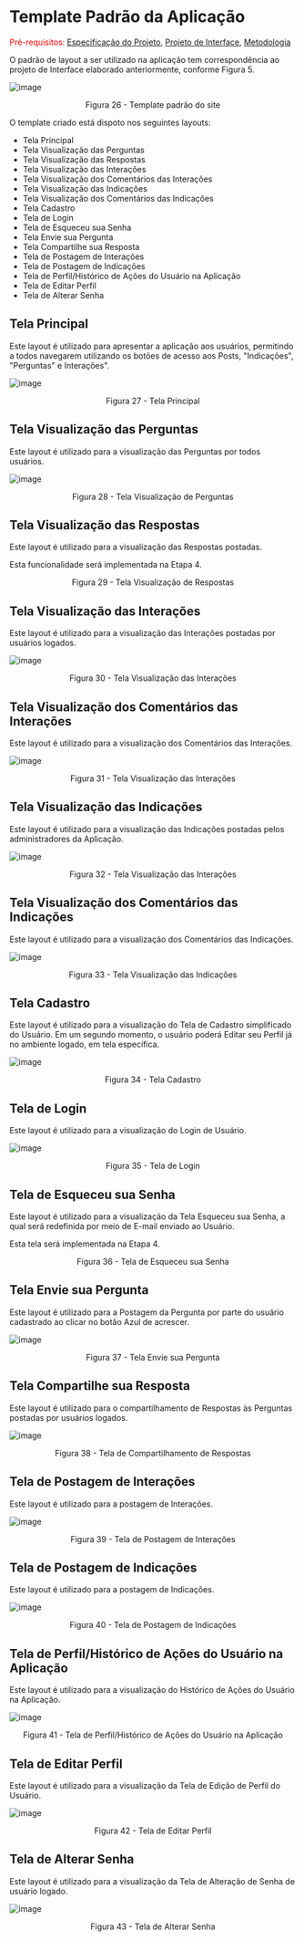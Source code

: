 # Template Padrão da Aplicação

<span style="color:red">Pré-requisitos: <a href="2-Especificação do Projeto.md"> Especificação do Projeto</a></span>, <a href="3-Projeto de Interface.md"> Projeto de Interface</a>, <a href="4-Metodologia.md"> Metodologia</a>

O padrão de layout a ser utilizado na aplicação tem correspondência ao projeto de Interface elaborado anteriormente, conforme Figura 5.

![image](https://user-images.githubusercontent.com/114453508/236688982-d253542d-a8df-4d37-8462-658154b3e65a.png)
<p align="center">Figura 26 - Template padrão do site</p>

O template criado está dispoto nos seguintes layouts: 

* Tela Principal
* Tela Visualização das Perguntas
* Tela Visualização das Respostas
* Tela Visualização das Interações
* Tela Visualização dos Comentários das Interações
* Tela Visualização das Indicações
* Tela Visualização dos Comentários das Indicações
* Tela Cadastro
* Tela de Login
* Tela de Esqueceu sua Senha
* Tela Envie sua Pergunta
* Tela Compartilhe sua Resposta
* Tela de Postagem de Interações
* Tela de Postagem de Indicações
* Tela de Perfil/Histórico de Ações do Usuário na Aplicação
* Tela de Editar Perfil
* Tela de Alterar Senha

## Tela Principal

Este layout é utilizado para apresentar a aplicação aos usuários, permitindo a todos navegarem utilizando os botões de acesso aos Posts, "Indicações", "Perguntas" e Interações".

![image](https://user-images.githubusercontent.com/114453508/236693884-37b47a78-a81b-41ee-8f1c-47728925f3ba.png)
<p align="center">Figura 27 - Tela Principal</p>

## Tela Visualização das Perguntas

Este layout é utilizado para a visualização das Perguntas por todos usuários.

![image](https://user-images.githubusercontent.com/114453508/236688993-e4374382-4d32-4d5e-96f2-4190233870a7.png)
<p align="center">Figura 28 - Tela Visualização de Perguntas</p>

## Tela Visualização das Respostas

Este layout é utilizado para a visualização das Respostas postadas.

Esta funcionalidade será implementada na Etapa 4.

<p align="center">Figura 29 - Tela Visualização de Respostas</p>

## Tela Visualização das Interações

Este layout é utilizado para a visualização das Interações postadas por usuários logados.

![image](https://user-images.githubusercontent.com/114453508/236689061-89188808-e86c-4c1d-9daa-eb80dc1ec40c.png)
<p align="center">Figura 30 - Tela Visualização das Interações</p>

## Tela Visualização dos Comentários das Interações

Este layout é utilizado para a visualização dos Comentários das Interações.

![image](https://user-images.githubusercontent.com/114453508/236689148-6d39d09d-052f-4151-8567-f7bc07498cff.png)
<p align="center">Figura 31 - Tela Visualização das Interações</p>

## Tela Visualização das Indicações

Este layout é utilizado para a visualização das Indicações postadas pelos administradores da Aplicação.

![image](https://user-images.githubusercontent.com/114453508/236689204-c8828c7f-8155-4050-ac95-3bad78cdded3.png)
<p align="center">Figura 32 - Tela Visualização das Interações</p>

## Tela Visualização dos Comentários das Indicações

Este layout é utilizado para a visualização dos Comentários das Indicações.

![image](https://user-images.githubusercontent.com/114453508/236689269-05038386-6033-4108-8c1f-df89dfab118e.png)
<p align="center">Figura 33 - Tela Visualização das Indicações</p>

## Tela Cadastro

Este layout é utilizado para a visualização do Tela de Cadastro simplificado do Usuário. Em um segundo momento, o usuário poderá Editar seu Perfil já no ambiente logado, em tela específica.

![image](https://user-images.githubusercontent.com/114453508/236689498-e7ad6aa0-9841-40ac-8d8f-836a31b07c4c.png)
<p align="center">Figura 34 - Tela Cadastro</p>

## Tela de Login

Este layout é utilizado para a visualização do Login de Usuário.

![image](https://user-images.githubusercontent.com/114453508/236694829-7aefcb9e-fca5-4424-a8ce-3b95615ef0af.png)
<p align="center">Figura 35 - Tela de Login</p>

## Tela de Esqueceu sua Senha

Este layout é utilizado para a visualização da Tela Esqueceu sua Senha, a qual será redefinida por meio de E-mail enviado ao Usuário. 

Esta tela será implementada na Etapa 4.

<p align="center">Figura 36 - Tela de Esqueceu sua Senha</p>

## Tela Envie sua Pergunta

Este layout é utilizado para a Postagem da Pergunta por parte do usuário cadastrado ao clicar no botão Azul de acrescer. 

![image](https://user-images.githubusercontent.com/114453508/236690770-c2953870-8a73-43e6-a05d-75b5fb467bb7.png)
<p align="center">Figura 37 - Tela Envie sua Pergunta</p>

## Tela Compartilhe sua Resposta

Este layout é utilizado para o compartilhamento de Respostas às Perguntas postadas por usuários logados.

![image](https://user-images.githubusercontent.com/114453508/236690949-72e19b28-c3dc-45c6-b459-3955be0638e9.png)
<p align="center">Figura 38 - Tela de Compartilhamento de Respostas</p>

## Tela de Postagem de Interações

Este layout é utilizado para a postagem de Interações.

![image](https://user-images.githubusercontent.com/114453508/236690816-acb49daf-cda6-4821-9042-447ffa3a679d.png)
<p align="center">Figura 39 - Tela de Postagem de Interações</p>

## Tela de Postagem de Indicações

Este layout é utilizado para a postagem de Indicações.

![image](https://user-images.githubusercontent.com/114453508/236691045-5f2499a8-51d7-4315-8ad8-bdf6783c5e02.png)
<p align="center">Figura 40 - Tela de Postagem de Indicações</p>

## Tela de Perfil/Histórico de Ações do Usuário na Aplicação

Este layout é utilizado para a visualização do Histórico de Ações do Usuário na Aplicação.

![image](https://user-images.githubusercontent.com/114453508/236688804-392b5d28-ab27-45d5-913a-933c34484b78.png)
<p align="center">Figura 41 - Tela de Perfil/Histórico de Ações do Usuário na Aplicação</p>

## Tela de Editar Perfil

Este layout é utilizado para a visualização da Tela de Edição de Perfil do Usuário.

![image](https://user-images.githubusercontent.com/114453508/236688865-a2781d33-0e41-4185-9e7e-2d8672e9fb15.png)
<p align="center">Figura 42 - Tela de Editar Perfil</p>

## Tela de Alterar Senha

Este layout é utilizado para a visualização da Tela de Alteração de Senha de usuário logado.

![image](https://user-images.githubusercontent.com/114453508/236688918-8009f248-1764-48b9-897f-8bf98392576b.png)
<p align="center">Figura 43 - Tela de Alterar Senha</p>

